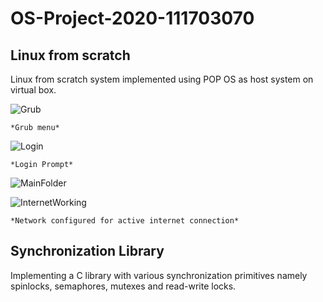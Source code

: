 # OS-Project-2020-111703070


## Linux from scratch
Linux from scratch system implemented using POP OS as host system on virtual box. 

![Grub](https://user-images.githubusercontent.com/43277968/78422158-ef3c1000-767a-11ea-9ca5-44441197c25e.png)

    *Grub menu*

![Login](https://user-images.githubusercontent.com/43277968/78422174-1692dd00-767b-11ea-8d7a-bbaa669b32aa.png)

    *Login Prompt*

![MainFolder](https://user-images.githubusercontent.com/43277968/78422188-30342480-767b-11ea-8ef2-537ec3c259c8.png)

![InternetWorking](https://user-images.githubusercontent.com/43277968/78422194-3c1fe680-767b-11ea-81a0-322d13e33ebe.png)

    *Network configured for active internet connection*


##  Synchronization Library
Implementing a C library with various synchronization primitives namely spinlocks, semaphores, mutexes and read-write locks.
